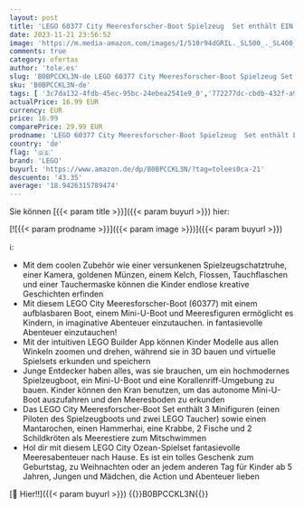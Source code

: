 ```yaml
---
layout: post
title: 'LEGO 60377 City Meeresforscher-Boot Spielzeug  Set enthält EIN Korallenriff  EIN U-Boot  3 Minifiguren und Mantarochen  Haie  Krabben und 2 Schildkröten  Meerestiere Figuren für Kinder ab 5 Jahren'
date: 2023-11-21 23:56:52
image: 'https://m.media-amazon.com/images/I/510r94dGRIL._SL500_._SL400_.jpg'
comments: true
category: ofertas
author: 'tole.es'
slug: 'B0BPCCKL3N-de LEGO 60377 City Meeresforscher-Boot Spielzeug Set enthält...'
sku: 'B0BPCCKL3N-de'
tags: [ '3c7da132-4fdb-45ec-95bc-24ebea2541e9_0','772277dc-cbdb-432f-a915-25a321e9ed8c_0','772277dc-cbdb-432f-a915-25a321e9ed8c_3901','Arborist Merchandising Root','Bauspielzeug & Konstruktionsspielzeug','Bauspielzeugsets','Bereit für den Schulanfang','Best Selling','Custom Stores','Frühkindliche Betreuung','LEGO','Lego City','Lernaktivitäten und MINT','Schulbedarf','Self Service','Special Features Stores','Spielzeug','Stores','Xmas23 Most wanted Toys','e26659c6-d1cd-45cb-800b-2f9b432b8572_0','e26659c6-d1cd-45cb-800b-2f9b432b8572_5901','lego','​Bücher','🇩🇪', ]
actualPrice: 16.99 EUR
currency: EUR
price: 16.99
comparePrice: 29.99 EUR
prodname: 'LEGO 60377 City Meeresforscher-Boot Spielzeug  Set enthält EIN Korallenriff  EIN U-Boot  3 Minifiguren und Mantarochen  Haie  Krabben und 2 Schildkröten  Meerestiere Figuren für Kinder ab 5 Jahren'
country: 'de'
flag: '🇩🇪'
brand: 'LEGO'
buyurl: 'https://www.amazon.de/dp/B0BPCCKL3N/?tag=tolees0ca-21'
descuento: '43.35'
average: '18.9426315789474'
---
```


Sie können [{{< param title >}}]({{< param buyurl >}}) hier:

[![{{< param prodname >}}]({{< param image >}})]({{< param buyurl >}})

ℹ️:

- Mit dem coolen Zubehör wie einer versunkenen Spielzeugschatztruhe, einer Kamera, goldenen Münzen, einem Kelch, Flossen, Tauchflaschen und einer Tauchermaske können die Kinder endlose kreative Geschichten erfinden
- Mit diesem LEGO City Meeresforscher-Boot (60377) mit einem aufblasbaren Boot, einem Mini-U-Boot und Meeresfiguren ermöglicht es Kindern, in imaginative Abenteuer einzutauchen. in fantasievolle Abenteuer einzutauchen!
- Mit der intuitiven LEGO Builder App können Kinder Modelle aus allen Winkeln zoomen und drehen, während sie in 3D bauen und virtuelle Spielsets erkunden und speichern
- Junge Entdecker haben alles, was sie brauchen, um ein hochmodernes Spielzeugboot, ein Mini-U-Boot und eine Korallenriff-Umgebung zu bauen. Kinder können den Kran benutzen, um das autonome Mini-U-Boot auszufahren und den Meeresboden zu erkunden
- Das LEGO City Meeresforscher-Boot Set enthält 3 Minifiguren (einen Piloten des Spielzeugboots und zwei LEGO Taucher) sowie einen Mantarochen, einen Hammerhai, eine Krabbe, 2 Fische und 2 Schildkröten als Meerestiere zum Mitschwimmen
- Hol dir mit diesem LEGO City Ozean-Spielset fantasievolle Meeresabenteuer nach Hause. Es ist ein tolles Geschenk zum Geburtstag, zu Weihnachten oder an jedem anderen Tag für Kinder ab 5 Jahren, Jungen und Mädchen, die Action und Abenteuer lieben

[🛒 Hier!!]({{< param buyurl >}})
{{<world>}}B0BPCCKL3N{{</world>}}
